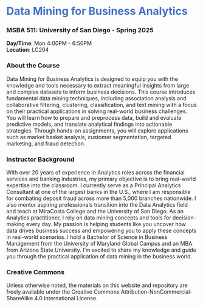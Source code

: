 <h1><span style="color:#4472c4">Data Mining for Business Analytics</span></h1>
<h3>MSBA 511: University of San Diego - Spring 2025</h3>

**Day/Time**: Mon 4:00PM - 6:50PM  
**Location**: LC204

### **About the Course**

Data Mining for Business Analytics is designed to equip you with the knowledge and tools necessary to extract meaningful insights from large and complex datasets to inform business decisions. This course introduces fundamental data mining techniques, including association analysis and collaborative filtering, clustering, classification, and text mining with a focus on their practical applications in solving real-world business challenges. You will learn how to prepare and preprocess data, build and evaluate predictive models, and translate analytical findings into actionable strategies. Through hands-on assignments, you will explore applications such as market basket analysis, customer segmentation, targeted marketing, and fraud detection.

### **Instructor Background**

With over 20 years of experience in Analytics roles across the financial services and banking industries, my primary objective is to bring real-world expertise into the classroom. I currently serve as a Principal Analytics Consultant at one of the largest banks in the U.S., where I am responsible for combating deposit fraud across more than 5,000 branches nationwide. I also mentor aspiring professionals transition into the Data Analytics field and teach at MiraCosta College and the University of San Diego. As an Analytics practitioner, I rely on data mining concepts and tools for decision-making every day. My passion is helping students like you uncover how data drives business success and empowering you to apply these concepts in real-world scenarios. I hold a Bachelor of Science in Business Management from the University of Maryland Global Campus and an MBA from Arizona State University. I’m excited to share my knowledge and guide you through the practical application of data mining in the business world.

### **Creative Commons**

Unless otherwise noted, the materials on this website and repository are freely available under the Creative Commons Attribution-NonCommercial-ShareAlike 4.0 International License.